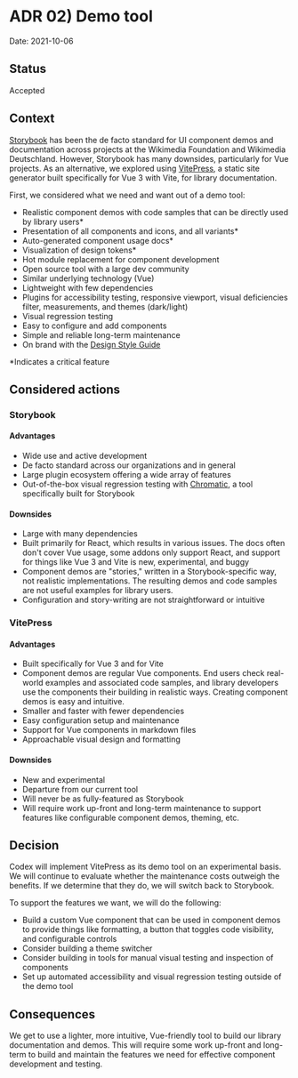 # ADR 02) Demo tool

Date: 2021-10-06

## Status

Accepted

## Context

[Storybook](https://storybook.js.org/) has been the de facto standard for UI component demos and
documentation across projects at the Wikimedia Foundation and Wikimedia Deutschland. However,
Storybook has many downsides, particularly for Vue projects. As an alternative, we explored using
[VitePress](https://vitepress.vuejs.org/), a static site generator built specifically for Vue 3 with
Vite, for library documentation.

First, we considered what we need and want out of a demo tool:
- Realistic component demos with code samples that can be directly used by library users*
- Presentation of all components and icons, and all variants*
- Auto-generated component usage docs*
- Visualization of design tokens*
- Hot module replacement for component development
- Open source tool with a large dev community
- Similar underlying technology (Vue)
- Lightweight with few dependencies
- Plugins for accessibility testing, responsive viewport, visual deficiencies filter, measurements,
and themes (dark/light)
- Visual regression testing
- Easy to configure and add components
- Simple and reliable long-term maintenance
- On brand with the [Design Style Guide](https://design.wikimedia.org/style-guide/index.html)

*Indicates a critical feature

## Considered actions

### Storybook

#### Advantages

- Wide use and active development
- De facto standard across our organizations and in general
- Large plugin ecosystem offering a wide array of features
- Out-of-the-box visual regression testing with [Chromatic](https://www.chromatic.com/docs/), a tool
specifically built for Storybook

#### Downsides

- Large with many dependencies
- Built primarily for React, which results in various issues. The docs often don't cover Vue
usage, some addons only support React, and support for things like Vue 3 and Vite is new,
experimental, and buggy
- Component demos are "stories," written in a Storybook-specific way, not realistic implementations.
The resulting demos and code samples are not useful examples for library users.
- Configuration and story-writing are not straightforward or intuitive

### VitePress

#### Advantages

- Built specifically for Vue 3 and for Vite
- Component demos are regular Vue components. End users check real-world examples and associated
code samples, and library developers use the components their building in realistic ways. Creating
component demos is easy and intuitive.
- Smaller and faster with fewer dependencies
- Easy configuration setup and maintenance
- Support for Vue components in markdown files
- Approachable visual design and formatting

#### Downsides

- New and experimental
- Departure from our current tool
- Will never be as fully-featured as Storybook
- Will require work up-front and long-term maintenance to support features like configurable
component demos, theming, etc.

## Decision

Codex will implement VitePress as its demo tool on an experimental basis. We will continue to
evaluate whether the maintenance costs outweigh the benefits. If we determine that they do, we will
switch back to Storybook.

To support the features we want, we will do the following:
- Build a custom Vue component that can be used in component demos to provide things like
formatting, a button that toggles code visibility, and configurable controls
- Consider building a theme switcher
- Consider building in tools for manual visual testing and inspection of components
- Set up automated accessibility and visual regression testing outside of the demo tool

## Consequences

We get to use a lighter, more intuitive, Vue-friendly tool to build our library documentation and
demos. This will require some work up-front and long-term to build and maintain the features we need
for effective component development and testing.

